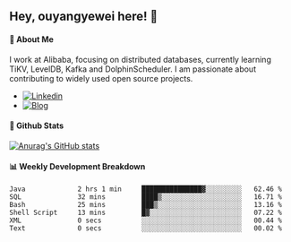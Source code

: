 ## Hey, ouyangyewei here! :wave:

#### :rocket: About Me
I work at Alibaba, focusing on distributed databases, currently learning TiKV, LevelDB, Kafka and DolphinScheduler. I am passionate about contributing to widely used open source projects.

- [![Linkedin](https://img.shields.io/badge/LinkedIn-ouyangyewei-blue)](https://www.linkedin.com/in/ouyangyewei/)
- [![Blog](https://img.shields.io/badge/Blog-yeweiouyang-orange)](https://blog.csdn.net/yeweiouyang)

#### :star2: Github Stats
[![Anurag's GitHub stats](https://github-readme-stats.vercel.app/api?username=ouyangyewei&show_icons=true&cache_seconds=3600&theme=tokyonight)](https://github.com/anuraghazra/github-readme-stats)

#### :bar_chart: Weekly Development Breakdown
<!--START_SECTION:waka-->

```text
Java             2 hrs 1 min     ███████████████▓░░░░░░░░░   62.46 %
SQL              32 mins         ████▒░░░░░░░░░░░░░░░░░░░░   16.71 %
Bash             25 mins         ███▒░░░░░░░░░░░░░░░░░░░░░   13.16 %
Shell Script     13 mins         █▓░░░░░░░░░░░░░░░░░░░░░░░   07.22 %
XML              0 secs          ░░░░░░░░░░░░░░░░░░░░░░░░░   00.44 %
Text             0 secs          ░░░░░░░░░░░░░░░░░░░░░░░░░   00.02 %
```

<!--END_SECTION:waka-->
